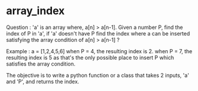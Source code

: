 # array_index
Question : 'a' is an array where, a[n] > a[n-1]. 
Given a number P, find the index of P in 'a', if 'a' doesn't have P find the index
where a can be inserted satisfying the array condition of a[n] > a[n-1] ?

Example : a = [1,2,4,5,6] when P = 4, the resulting index is 2.
when P = 7, the resulting index is 5 as that's the only possible place to insert P which satisfies the array condition.

The objective is to write a python function or a class that takes 2 inputs, 'a' and 'P', and returns the index.
